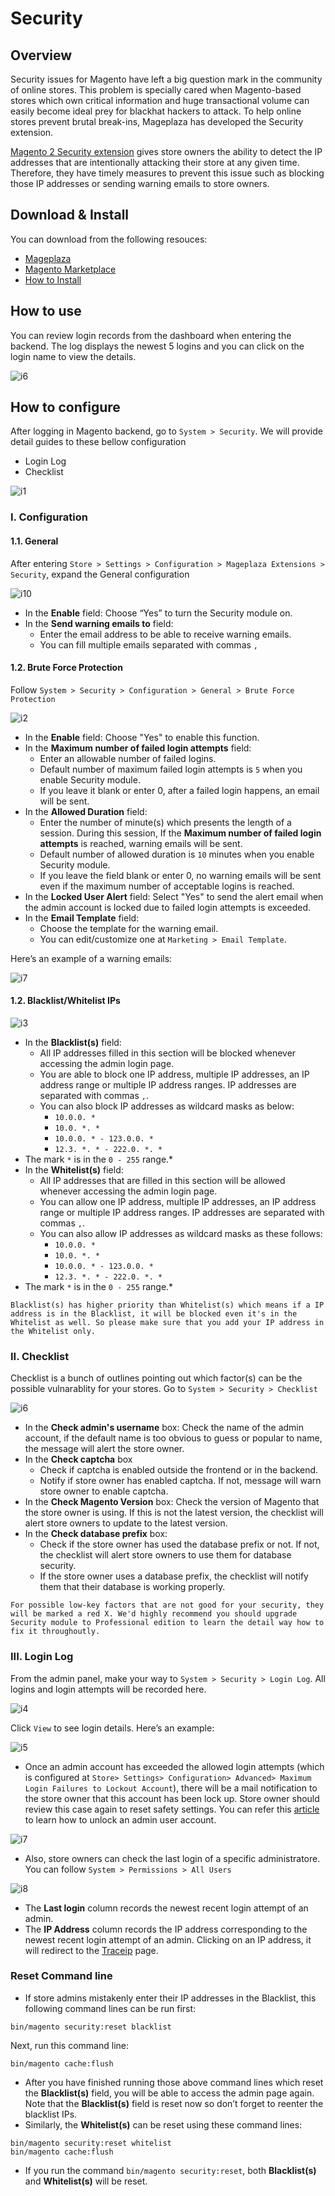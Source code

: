 # Security 

## Overview 
Security issues for Magento have left a big question mark in the community of online stores. This problem is specially cared when Magento-based stores which own critical information and huge transactional volume can easily become ideal prey for blackhat hackers to attack. To help online stores prevent brutal break-ins, Mageplaza has developed the Security extension.

[Magento 2 Security extension](https://www.mageplaza.com/magento-2-security/) gives store owners the ability to detect the IP addresses that are intentionally attacking their store at any given time. Therefore, they have timely measures to prevent this issue such as blocking those IP addresses or sending warning emails to store owners.

## Download & Install

You can download from the following resouces:

- [Mageplaza](https://www.mageplaza.com/magento-2-security/)
- [Magento Marketplace](https://marketplace.magento.com/mageplaza-module-security.html)
- [How to Install](https://www.mageplaza.com/install-magento-2-extension/)


## How to use
You can review login records from the dashboard when entering the backend. The log displays the newest 5 logins and you can click on the login name to view the details.

![i6](https://i.imgur.com/X4qv87Y.png)

## How to configure
After logging in Magento backend, go to ``System > Security``. We will provide detail guides to these bellow configuration
* Login Log
* Checklist

![i1](https://i.imgur.com/pTHmlzL.png)

### I. Configuration
#### 1.1. General
After entering ``Store > Settings > Configuration > Mageplaza Extensions > Security``, expand the General configuration

![i10](https://i.imgur.com/uqGBWW1.png)

* In the **Enable** field: Choose “Yes” to turn the Security module on.
* In the **Send warning emails to** field: 
  * Enter the email address to be able to receive warning emails. 
  * You can fill multiple emails separated with commas ``,`` 

#### 1.2. Brute Force Protection
Follow ``System > Security > Configuration > General > Brute Force Protection``

![i2](https://i.imgur.com/PC2809t.png)

* In the **Enable** field: Choose "Yes" to enable this function.
* In the **Maximum number of failed login attempts** field:
  * Enter an allowable number of failed logins.
  * Default number of maximum failed login attempts is ``5`` when you enable Security module.
  * If you leave it blank or enter 0, after a failed login happens, an email will be sent.
* In the **Allowed Duration** field:
  * Enter the number of minute(s) which presents the length of a session. During this session, If the **Maximum number of failed login attempts** is reached, warning emails will be sent.
  * Default number of allowed duration is ``10`` minutes when you enable Security module.
  * If you leave the field blank or enter 0, no warning emails will be sent even if the maximum number of acceptable logins is reached.
* In the **Locked User Alert** field: Select "Yes" to send the alert email when the admin account is locked due to failed login attempts is exceeded. 
* In the **Email Template** field: 
  * Choose the template for the warning email.
  * You can edit/customize one at ``Marketing > Email Template``.

Here’s an example of a warning emails:

![i7](https://i.imgur.com/ymrlPta.png)

#### 1.2. Blacklist/Whitelist IPs

![i3](https://i.imgur.com/CI5lmut.jpg)

* In the **Blacklist(s)** field:
  *  All IP addresses filled in this section will be blocked whenever accessing the admin login page.
  * You are able to block one IP address, multiple IP addresses, an IP address range or multiple IP address ranges.  IP addresses are separated with commas ``,``.
  * You can also block IP addresses as wildcard masks as below:
    * ``10.0.0. *``
    * ``10.0. *. *``
    * ``10.0.0. * - 123.0.0. *``
    * ``12.3. *. * - 222.0. *. *``
 * The mark ``*`` is in the `0 - 255` range.*
* In the **Whitelist(s)** field:
  * All IP addresses that are filled in this section will be allowed whenever accessing the admin login page.
  * You can allow one IP address, multiple IP addresses, an IP address range or multiple IP address ranges.  IP addresses are separated with commas ``,``.
  * You can also allow IP addresses as wildcard masks as these follows:
    * ``10.0.0. *``
    * ``10.0. *. *``
    * ``10.0.0. * - 123.0.0. *``
    * ``12.3. *. * - 222.0. *. *``
 * The mark ``*`` is in the `0 - 255` range.*

```
Blacklist(s) has higher priority than Whitelist(s) which means if a IP address is in the Blacklist, it will be blocked even it's in the Whitelist as well. So please make sure that you add your IP address in the Whitelist only. 
```

### II. Checklist
Checklist is a bunch of outlines pointing out which factor(s) can be the possible vulnarablity for your stores. Go to ``System > Security > Checklist``

![i6](https://i.imgur.com/YyRbNhE.png)

* In the **Check admin's username** box: Check the name of the admin account, if the default name is too obvious to guess or popular to name, the message will alert the store owner.
* In the **Check captcha** box
  * Check if captcha is enabled outside the frontend or in the backend.
  * Notify if store owner has enabled captcha. If not, message will warn store owner to enable captcha.
* In the **Check Magento Version** box: Check the version of Magento that the store owner is using. If this is not the latest version, the checklist will alert store owners to update to the latest version.
* In the **Check database prefix** box: 
  * Check if the store owner has used the database prefix or not. If not, the checklist will alert store owners to use them for database security.
  * If the store owner uses a database prefix, the checklist will notify them that their database is working properly.

```
For possible low-key factors that are not good for your security, they will be marked a red X. We'd highly recommend you should upgrade Security module to Professional edition to learn the detail way how to fix it throughoutly. 
```
  
### III. Login Log
From the admin panel, make your way to ``System > Security > Login Log``. All logins and login attempts will be recorded here.

![i4](https://i.imgur.com/gIBNONW.png)

Click ``View`` to see login details. Here’s an example:

![i5](https://i.imgur.com/8CbThoJ.png)

* Once an admin account has exceeded the allowed login attempts (which is configured at ``Store> Settings> Configuration> Advanced> Maximum Login Failures to Lockout Account``), there will be a mail notification to the store owner that this account has been lock up. Store owner should review this case again to reset safety settings. You can refer this [article](https://www.mageplaza.com/kb/how-to-reset-a-locked-admin-account-in-magento-2.html) to learn how to unlock an admin user account. 

![i7](https://i.imgur.com/EE2EZq9.png)

* Also, store owners can check the last login of a specific administratore. You can follow ``System > Permissions > All Users``

![i8](https://i.imgur.com/f7a0SkZ.png)

* The **Last login** column records the newest recent login attempt of an admin.
* The **IP Address** column records the IP address corresponding to the newest recent login attempt of an admin. Clicking on an IP address, it will redirect to the [Traceip](http://www.traceip.net/) page.


### Reset Command line

* If store admins mistakenly enter their IP addresses in the Blacklist, this following command lines can be run first: 
```
bin/magento security:reset blacklist 
```
Next, run this command line:
```
bin/magento cache:flush
```
*  After you have finished running those above command lines which reset the **Blacklist(s)** field, you will be able to access the admin page again. Note that the **Blacklist(s)** field is reset now so don’t forget to reenter the blacklist IPs.
* Similarly, the **Whitelist(s)** can be reset using these command lines: 
```
bin/magento security:reset whitelist
bin/magento cache:flush
```
* If you run the command ``bin/magento security:reset``, both **Blacklist(s)** and **Whitelist(s)** will be reset.

